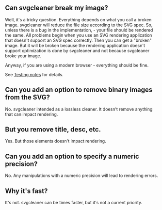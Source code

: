 ## Can svgcleaner break my image?

Well, it's a tricky question. Everything depends on what you call a broken image.
svgcleaner will reduce the file size according to the SVG spec. So, unless there is a bug
in the implementation, - your file should be rendered the same. All problems begin when you
use an SVG rendering application that doesn't support an SVG spec correctly. Then you can get
a "broken" image. But it will be broken because the rendering application doesn't support
optimization is done by svgcleaner and not because svgcleaner broke your image.

Anyway, if you are using a modern browser - everything should be fine.

See [Testing notes](docs/testing_notes.rst) for details.

## Can you add an option to remove binary images from the SVG?

No. svgcleaner intended as a lossless cleaner. It doesn't remove anything that can impact rendering.

## But you remove title, desc, etc.

Yes. But those elements doesn't impact rendering.

## Can you add an option to specify a numeric precision?

No. Any manipulations with a numeric precision will lead to rendering errors.

## Why it's fast?

It's not. svgcleaner can be times faster, but it's not a current priority.

